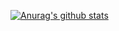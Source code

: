 [![Anurag's github stats](https://github-readme-stats.vercel.app/api?GreenpeaceKT=anuraghazra)](https://github.com/anuraghazra/github-readme-stats)
